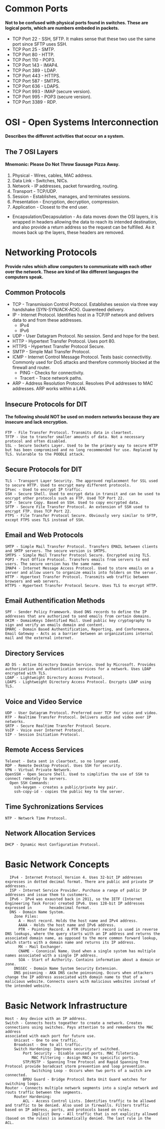 # Common Ports 
#### Not to be confused with physical ports found in switches. These are logical ports, which are numbers embeded in packets.
 * TCP Port 22 - SSH, SFTP. It makes sense that these two use the same port since SFTP uses SSH.
 * TCP Port 25 - SMTP.
 * TCP Port 80 - HTTP.
 * TCP Port 110 - POP3.
 * TCP Port 143 - IMAP4.
 * TCP Port 389 - LDAP.
 * TCP Port 443 - HTTPS.
 * TCP Port 587 - SMTPS.
 * TCP Port 636 - LDAPS.
 * TCP Port 993 - IMAP (secure version).
 * TCP Port 995 - POP3 (secure version).
 * TCP Port 3389 - RDP.
 # OSI - Open Systems Interconnection
#### Describes the different activities that occur on a system.
## The 7 OSI Layers
#### Mnemonic: Please Do Not Throw Sausage Pizza Away.
 1. Physical - Wires, cables, MAC address.
 2. Data Link - Switches, NICs.
 3. Network - IP addresses, packet forwarding, routing.
 4. Transport - TCP/UDP.
 5. Session - Establishes, manages, and terminates sessions.
 6. Presentation - Encryption, decryption, compression.
 7. Application - Closest to the end user.
* Encapsulation/Decapsulation - As data moves down the OSI layers, it is wrapped in headers allowing the data to reach its intended destination, and also provide a return address so the request can be fulfilled. As it moves back up the layers, these headers are removed.
# Networking Protocols
#### Provide rules which allow computers to communicate with each other over the network. These are kind of like different languages the computers speak.
## Common Protocols
 * TCP - Transmission Control Protocol. Establishes session via three way handshake (SYN-SYN/ACK-ACK). Guarenteed delivery.
 * IP - Internet Protocol. Identifies host in a TCP/IP network and delivers data to and from these addresses.
   - IPv4
   - IPv6
 * UDP - User Datagram Protocol. No session. Send and hope for the best.
 * HTTP - Hypertext Transfer Protocol. Uses port 80.
 * HTTPS - Hypertext Transfer Protocol Secure.
 * SMTP - Simple Mail Transfer Protocol.
 * ICMP - Internet Control Message Protocol. Tests basic connectivitiy. Commonly used for DoS attacks and therefore commonly blocked at the         firewall and router.
   - PING - Checks for connectivity.
   - Tracert - Trace network paths.
  * ARP - Address Resolution Protocol. Resolves IPv4 addresses to MAC addresses. ARP works within a LAN.
## Insecure Protocols for DIT
#### The following should NOT be used on modern networks because they are insecure and lack encryption.
    FTP - File Transfer Protocol. Transmits data in cleartext.
    TFTP - Use to transfer smaller amounts of data. Not a necessary protocol and often disabled.
    SSL - Secure Sockets Layer. Used to be the primary way to secure HTTP but has been compromised and no long recommended for use. Replaced by      TLS. Vulerable to the POODLE attack.
## Secure Protocols for DIT
    TLS - Transport Layer Security. The approved replacement for SSL used to secure HTTP. Used to encrypt many different protocols.
    IPsec - Used to encrypt IP traffic.
    SSH - Secure Shell. Used to encrypt data in transit and can be used to encrypt other protocols such as FTP. Used TCP Port 22.
    SCP - Secure Copy. Based on SSH. Used to copy encrypted data.
    SFTP - Secure File Transfer Protocol. An extension of SSH used to encrypt FTP. Uses TCP Port 22.
    FTPS - File Transfer Protocol Secure. Obviously very similar to SFTP, except FTPS uses TLS instead of SSH.
## Email and Web Protocols
    SMTP - Simple Mail Transfer Protocol. Transfers EMAIL between clients and SMTP servers. The secure version is SMTPS.
    SMTPS - Simple Mail Transfer Protocol Secure. Encrypted using TLS.
    POP3 - Post Office Protocol. Transfers emails from servers to end users. The secure version has the same name.
    IMAP4 - Internet Message Access Protocol. Used to store emails on a server and allow users to organize emails into folders on the server.
    HTTP - Hypertext Transfer Protocol. Transmits web traffic between browsers and web servers.
    HTTPS - Hypertext Transfer Protocol Secure. Uses TLS to encrypt HTTP.
## Email Authentification Methods
    SPF - Sender Policy Framework. Used DNS records to define the IP addresses that are authorized to send emails from certain domains.
    DKIM - DomainKeys Identified Mail. Used public key cryptography to sign and verify an emails domain and content.
    DMARC - Domain Based Authentification, Reporting, and Conformance.
    Email Gateway - Acts as a barrier between an organizations internal mail and the external internet.
## Directory Services
    AD DS - Active Directory Domain Service. Used by Microsoft. Provides authorization and authentication services for a network. Uses LDAP          encrypted with TLS.
    LDAP - Lightweight Directory Access Protocol.
    LDAPS - Lightweight Directory Access Protocol. Encrypts LDAP using TLS.
## Voice and Video Service
    UDP - User Datagram Protocol. Preferred over TCP for voice and video.
    RTP - Realtime Transfer Protocol. Delivers audio and video over IP networks.
    SRTP - Secure Realtime Transfer Protocol Secure.
    VoIP - Voice over Internet Protocol.
    SIP - Session Initiation Protocol.
## Remote Access Services
    Telenet - Data sent in cleartext, so no longer used.
    RDP - Remote Desktop Protocol. Uses SSH for security.
    VPN - Virtual Private Network.
    OpenSSH - Open Secure Shell. Used to simplifies the use of SSH to connect remotely to servers.
      Open SSH Commands:
        ssh-keygen - creates a public/private key pair.
        ssh-copy-id - copies the public key to the server.
## Time Sychronizations Services
    NTP - Network Time Protocol.
## Network Allocation Services
    DHCP - Dynamic Host Configuration Protocol.
# Basic Network Concepts
      IPv4 - Internet Protocol Version 4. Uses 32-bit IP addresses expresses in dotted decimal format. There are public and private IP addresses.
      ISP - Internet Service Provider. Purchase a range of public IP addresses and issue them to customers.
      IPv6 - IPv4 was exausted back in 2011, so the IETF (Internet Engineering Task Force) created IPv6. Uses 128-bit IP addresses expressed in        hexadecimal format.
      DNS - Domain Name System.
        Zone Files:
          A - Host record. Holds the host name and IPv4 address.
          AAAA - Holds the host name and IPv6 address.
          PTR - Pointer Record. A PTR (Pointer) record is used in reverse DNS lookups, where the query starts with an IP address and returns the associated domain name, as opposed to the more common forward lookup, which starts with a domain name and returns its IP address.
          MX - Mail Exchanger.
          CNAME - Cononical Name. Used when a single system has multiple names associated with a single IP address.
          SOA - Start of Authority. Contains information about a domain or zone.
        DNSSEC - Domain Name System Security Extension. 
        DNS poisoning - AKA DNS cache poinsoning. Occurs when attackers change the IP address associated with domain name to that of a malicious website. Connects users with malicious websites instead of the intended website.
# Basic Network Infrastructure
    Host - Any device with an IP address.
    Switch - Connects hosts togeather to create a network. Creates connections using switches. Pays attention to and remembers the MAC address 
    associated with each port for future use.
        Unicast - One to one traffic.
        Broadcast - One to all traffic.
        Switch Hardening: Improves security of switched.
            Port Security - Disable unused ports. MAC filetering.
                MAC Filtering - Assign MACs to speicific ports.
            STP/RSTP - Spanning Tree Protocol and Rapid Spanning Tree Protocol provide boradcast storm prevention and loop prevention.
                Switching Loop - Occurs when two ports of a switch are connected.
            BPDU Guard - Bridge Protocol Data Unit Guard watches for switching loops.
    Router - Connects multiple network segments into a single network and routs traffic between the segments.
        Router Hardening:
            ACL - Access Control Lists. Identifies traffic to be allowed and traffic to be denied. Also used in firewalls. Filters traffic                  based on IP address, ports, and protocols based on rules.
                Implicit Deny - All traffic that is not explicity allowed (based on the rules) is automatically denied. The last rule in the                    ACL.
                
